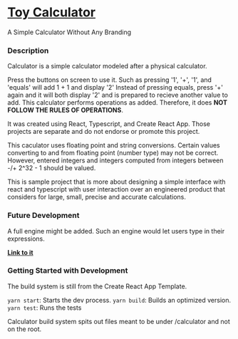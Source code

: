 # [Toy Calculator](https://neutralparadoxdev.github.io/calculator/)

A Simple Calculator Without Any Branding

### Description

Calculator is a simple calculator modeled after a physical calculator. 

Press the buttons on screen to use it. Such as pressing '1', '+', '1', and 'equals' will add 1 + 1 and display '2' Instead of pressing equals, press '+' again and it will both display '2' and 
is prepared to recieve another value to add. This calculator performs operations as added. Therefore, 
it does **NOT FOLLOW THE RULES OF OPERATIONS**.

It was created using React, Typescript, and Create React App. Those projects are separate and do not
endorse or promote this project.

This caculator uses floating point and string conversions. Certain values converting to and from 
floating point (number type) may not be correct. However, entered integers and integers computed
from integers between -/+ 2^32 - 1 should be valued. 

This is sample project that is more about designing a simple interface with react and typescript with
user interaction over an engineered product that considers for large, small, precise and accurate calculations. 

### Future Development

A full engine might be added. Such an engine would let users type in their expressions.

[**Link to it**](https://neutralparadoxdev.github.io/calculator/)

### Getting Started with Development

The build system is still from the Create React App Template. 

```yarn start```: Starts the dev process.
```yarn build```: Builds an optimized version.
```yarn test```: Runs the tests

Calculator build system spits out files meant to be under /calculator and not on the root.